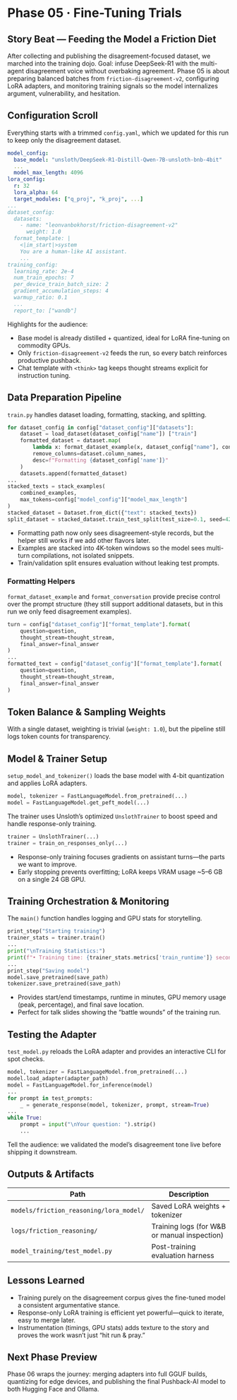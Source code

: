 # Phase 05 · Fine-Tuning Trials

## Story Beat — Feeding the Model a Friction Diet

After collecting and publishing the disagreement-focused dataset, we marched into the training dojo. Goal: infuse DeepSeek-R1 with the multi-agent disagreement voice without overbaking agreement. Phase 05 is about preparing balanced batches from `friction-disagreement-v2`, configuring LoRA adapters, and monitoring training signals so the model internalizes argument, vulnerability, and hesitation.

## Configuration Scroll

Everything starts with a trimmed `config.yaml`, which we updated for this run to keep only the disagreement dataset.

```1:40:src/friction_reasoning/model_training/config.yaml
model_config:
  base_model: "unsloth/DeepSeek-R1-Distill-Qwen-7B-unsloth-bnb-4bit"
  ...
  model_max_length: 4096
lora_config:
  r: 32
  lora_alpha: 64
  target_modules: ["q_proj", "k_proj", ...]
...
dataset_config:
  datasets:
    - name: "leonvanbokhorst/friction-disagreement-v2"
      weight: 1.0
  format_template: |
    <|im_start|>system
    You are a human-like AI assistant.
    ...
training_config:
  learning_rate: 2e-4
  num_train_epochs: 7
  per_device_train_batch_size: 2
  gradient_accumulation_steps: 4
  warmup_ratio: 0.1
  ...
  report_to: ["wandb"]
```

Highlights for the audience:

- Base model is already distilled + quantized, ideal for LoRA fine-tuning on commodity GPUs.
- Only `friction-disagreement-v2` feeds the run, so every batch reinforces productive pushback.
- Chat template with `<think>` tag keeps thought streams explicit for instruction tuning.

## Data Preparation Pipeline

`train.py` handles dataset loading, formatting, stacking, and splitting.

```320:365:src/friction_reasoning/model_training/train.py
for dataset_config in config["dataset_config"]["datasets"]:
    dataset = load_dataset(dataset_config["name"]) ["train"]
    formatted_dataset = dataset.map(
        lambda x: format_dataset_example(x, dataset_config["name"], config, tokenizer),
        remove_columns=dataset.column_names,
        desc=f"Formatting {dataset_config['name']}"
    )
    datasets.append(formatted_dataset)
...
stacked_texts = stack_examples(
    combined_examples,
    max_tokens=config["model_config"]["model_max_length"]
)
stacked_dataset = Dataset.from_dict({"text": stacked_texts})
split_dataset = stacked_dataset.train_test_split(test_size=0.1, seed=42)
```

- Formatting path now only sees disagreement-style records, but the helper still works if we add other flavors later.
- Examples are stacked into 4K-token windows so the model sees multi-turn compilations, not isolated snippets.
- Train/validation split ensures evaluation without leaking test prompts.

### Formatting Helpers

`format_dataset_example` and `format_conversation` provide precise control over the prompt structure (they still support additional datasets, but in this run we only feed disagreement examples).

```36:109:src/friction_reasoning/model_training/train.py
turn = config["dataset_config"]["format_template"].format(
    question=question,
    thought_stream=thought_stream,
    final_answer=final_answer
)
...
formatted_text = config["dataset_config"]["format_template"].format(
    question=question,
    thought_stream=thought_stream,
    final_answer=final_answer
)
```

## Token Balance & Sampling Weights

With a single dataset, weighting is trivial (`weight: 1.0`), but the pipeline still logs token counts for transparency.

## Model & Trainer Setup

`setup_model_and_tokenizer()` loads the base model with 4-bit quantization and applies LoRA adapters.

```213:244:src/friction_reasoning/model_training/train.py
model, tokenizer = FastLanguageModel.from_pretrained(...)
model = FastLanguageModel.get_peft_model(...)
```

The trainer uses Unsloth’s optimized `UnslothTrainer` to boost speed and handle response-only training.

```413:480:src/friction_reasoning/model_training/train.py
trainer = UnslothTrainer(...)
trainer = train_on_responses_only(...)
```

- Response-only training focuses gradients on assistant turns—the parts we want to improve.
- Early stopping prevents overfitting; LoRA keeps VRAM usage ~5–6 GB on a single 24 GB GPU.

## Training Orchestration & Monitoring

The `main()` function handles logging and GPU stats for storytelling.

```483:553:src/friction_reasoning/model_training/train.py
print_step("Starting training")
trainer_stats = trainer.train()
...
print("\nTraining Statistics:")
print(f"• Training time: {trainer_stats.metrics['train_runtime']} seconds")
...
print_step("Saving model")
model.save_pretrained(save_path)
tokenizer.save_pretrained(save_path)
```

- Provides start/end timestamps, runtime in minutes, GPU memory usage (peak, percentage), and final save location.
- Perfect for talk slides showing the “battle wounds” of the training run.

## Testing the Adapter

`test_model.py` reloads the LoRA adapter and provides an interactive CLI for spot checks.

```61:118:src/friction_reasoning/model_training/test_model.py
model, tokenizer = FastLanguageModel.from_pretrained(...)
model.load_adapter(adapter_path)
model = FastLanguageModel.for_inference(model)
...
for prompt in test_prompts:
    _ = generate_response(model, tokenizer, prompt, stream=True)
...
while True:
    prompt = input("\nYour question: ").strip()
    ...
```

Tell the audience: we validated the model’s disagreement tone live before shipping it downstream.

## Outputs & Artifacts

| Path                                    | Description                                  |
| --------------------------------------- | -------------------------------------------- |
| `models/friction_reasoning/lora_model/` | Saved LoRA weights + tokenizer               |
| `logs/friction_reasoning/`              | Training logs (for W&B or manual inspection) |
| `model_training/test_model.py`          | Post-training evaluation harness             |

## Lessons Learned

- Training purely on the disagreement corpus gives the fine-tuned model a consistent argumentative stance.
- Response-only LoRA training is efficient yet powerful—quick to iterate, easy to merge later.
- Instrumentation (timings, GPU stats) adds texture to the story and proves the work wasn’t just “hit run & pray.”

## Next Phase Preview

Phase 06 wraps the journey: merging adapters into full GGUF builds, quantizing for edge devices, and publishing the final Pushback-AI model to both Hugging Face and Ollama.
